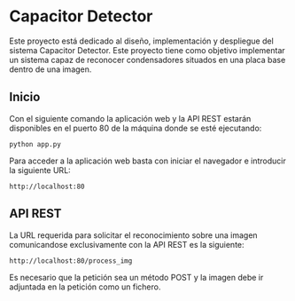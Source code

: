 # Capacitor Detector

Este proyecto está dedicado al diseño, implementación y despliegue del sistema Capacitor Detector. Este proyecto tiene como objetivo implementar un sistema capaz de reconocer condensadores situados en una placa base dentro de una imagen.

## Inicio

Con el siguiente comando la aplicación web y la API REST estarán disponibles en el puerto 80 de la máquina donde se esté ejecutando:

`` python app.py ``

Para acceder a la aplicación web basta con iniciar el navegador e introducir la siguiente URL:

`` http://localhost:80 ``

## API REST

La URL requerida para solicitar el reconocimiento sobre una imagen comunicandose exclusivamente con la API REST es la siguiente:

`` http://localhost:80/process_img ``

Es necesario que la petición sea un método POST y la imagen debe ir adjuntada en la petición como un fichero.